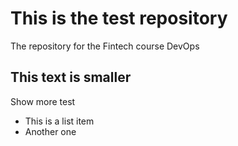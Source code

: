 # This is the test repository

The repository for the Fintech course DevOps

## This text is smaller

Show more test

* This is a list item
* Another one
